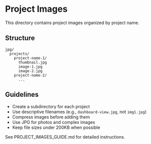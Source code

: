 # Project Images

This directory contains project images organized by project name.

## Structure

```
jpg/
  projects/
    project-name-1/
      thumbnail.jpg
      image-1.jpg
      image-2.jpg
    project-name-2/
      ...
```

## Guidelines

- Create a subdirectory for each project
- Use descriptive filenames (e.g., `dashboard-view.jpg`, not `img1.jpg`)
- Compress images before adding them
- Use JPG for photos and complex images
- Keep file sizes under 200KB when possible

See PROJECT_IMAGES_GUIDE.md for detailed instructions.
